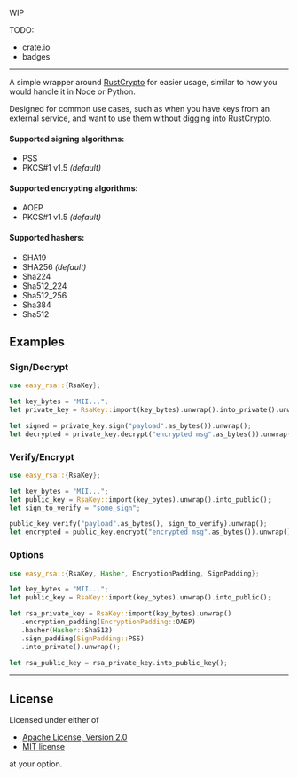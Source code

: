 WIP

TODO:
 - crate.io
 - badges

---

A simple wrapper around [RustCrypto] for easier usage, similar to how you would handle it in Node or Python.

Designed for common use cases, such as when you have keys from an external service, and want to use them without digging into RustCrypto.

#### Supported signing algorithms:
- PSS
- PKCS#1 v1.5 _(default)_

#### Supported encrypting algorithms:
- AOEP
- PKCS#1 v1.5 _(default)_

#### Supported hashers:
 - SHA19
 - SHA256 _(default)_
 - Sha224
 - Sha512_224
 - Sha512_256
 - Sha384
 - Sha512

## Examples

### Sign/Decrypt
```rust
use easy_rsa::{RsaKey};

let key_bytes = "MII...";
let private_key = RsaKey::import(key_bytes).unwrap().into_private().unwrap();

let signed = private_key.sign("payload".as_bytes()).unwrap();
let decrypted = private_key.decrypt("encrypted msg".as_bytes()).unwrap();
```

### Verify/Encrypt
```rust
use easy_rsa::{RsaKey};

let key_bytes = "MII...";
let public_key = RsaKey::import(key_bytes).unwrap().into_public();
let sign_to_verify = "some_sign";

public_key.verify("payload".as_bytes(), sign_to_verify).unwrap();
let encrypted = public_key.encrypt("encrypted msg".as_bytes()).unwrap();
```
### Options
```rust
use easy_rsa::{RsaKey, Hasher, EncryptionPadding, SignPadding};

let key_bytes = "MII...";
let public_key = RsaKey::import(key_bytes).unwrap().into_public();

let rsa_private_key = RsaKey::import(key_bytes).unwrap()
   .encryption_padding(EncryptionPadding::OAEP)
   .hasher(Hasher::Sha512)
   .sign_padding(SignPadding::PSS)
   .into_private().unwrap();

let rsa_public_key = rsa_private_key.into_public_key();
```
---
## License

Licensed under either of

* [Apache License, Version 2.0](http://www.apache.org/licenses/LICENSE-2.0)
* [MIT license](http://opensource.org/licenses/MIT)

at your option.

[//]: # (links)

[RustCrypto]: https://github.com/RustCrypto/
